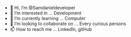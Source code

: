 - 👋 Hi, I’m @Samdanieldeveloper
- 👀 I’m interested in ... Development
- 🌱 I’m currently learning ... Computer
- 💞️ I’m looking to collaborate on ... Every curious persons 
- 📫 How to reach me ... LinkedIn, gitHub

<!---
Samdanieldeveloper/Samdanieldeveloper is a ✨ special ✨ repository because its `README.md` (this file) appears on your GitHub profile.
You can click the Preview link to take a look at your changes.
--->
